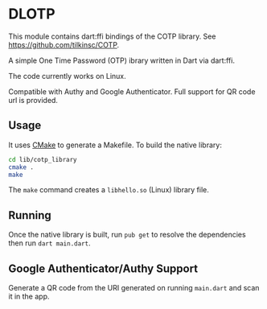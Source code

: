 # DLOTP

This module contains dart:ffi bindings of the COTP library. See https://github.com/tilkinsc/COTP.

A simple One Time Password (OTP) ibrary written in Dart via dart:ffi.

The code currently works on Linux.

Compatible with Authy and Google Authenticator. Full support for QR code url is provided.

## Usage

It uses [CMake](https://cmake.org) to generate a Makefile. To build the native library:

```bash
cd lib/cotp_library
cmake .
make
```
The `make` command creates a `libhello.so` (Linux) library file.

## Running

Once the native library is built, run `pub get` to resolve the dependencies then run `dart main.dart`.

## Google Authenticator/Authy Support

Generate a QR code from the URI generated on running `main.dart` and scan it in the app.
